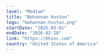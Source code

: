 ```yaml
---
level: "Medium"
title: "Bohannan Huston"
logo: "bohannan-huston.png"
startDate: "2025-03-01"
endDate: "2026-02-28"
link: "https://bhinc.com"
country: "United States of America"
---
```

